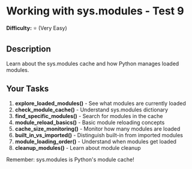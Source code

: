 # Working with sys.modules - Test 9

**Difficulty:** ⭐ (Very Easy)

## Description

Learn about the sys.modules cache and how Python manages loaded modules.

## Your Tasks

1. **explore_loaded_modules()** - See what modules are currently loaded
2. **check_module_cache()** - Understand sys.modules dictionary
3. **find_specific_modules()** - Search for modules in the cache
4. **module_reload_basics()** - Basic module reloading concepts
5. **cache_size_monitoring()** - Monitor how many modules are loaded
6. **built_in_vs_imported()** - Distinguish built-in from imported modules
7. **module_loading_order()** - Understand when modules get loaded
8. **cleanup_modules()** - Learn about module cleanup

Remember: sys.modules is Python's module cache!
